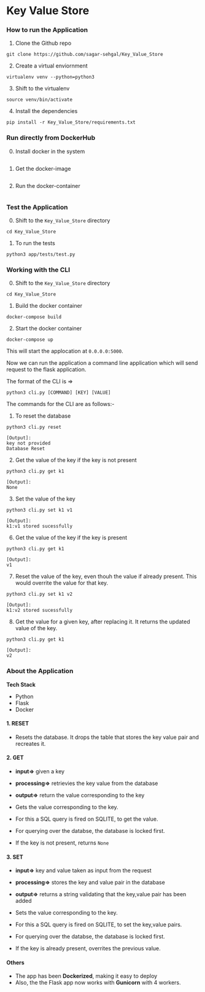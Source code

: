 # Key Value Store

### How to run the Application

1. Clone the Github repo 
```
git clone https://github.com/sagar-sehgal/Key_Value_Store
```

2. Create a virtual enviornment
```
virtualenv venv --python=python3
```

3. Shift to the virtualenv 
```
source venv/bin/activate
```

4. Install the dependencies
```
pip install -r Key_Value_Store/requirements.txt
```

### Run directly from DockerHub

0. Install docker in the system
```
```
1. Get the docker-image
```
```
2. Run the docker-container
```
```

### Test the Application

0. Shift to the `Key_Value_Store` directory
```
cd Key_Value_Store
```

1. To run the tests
```
python3 app/tests/test.py
```

### Working with the CLI

0. Shift to the `Key_Value_Store` directory
```
cd Key_Value_Store
```

1. Build the docker container
```
docker-compose build
```

2. Start the docker container
```
docker-compose up
```
This will start the applocation at `0.0.0.0:5000`.

Now we can run the application a command line application which will send request to the flask application.

The format of the CLI is =>
```
python3 cli.py [COMMAND] [KEY] [VALUE] 
```

The commands for the CLI are as follows:-

1. To reset the database 
```
python3 cli.py reset

[Output]: 
key not provided
Database Reset
```

2. Get the value of the key if the key is not present
```
python3 cli.py get k1

[Output]: 
None
```

3. Set the value of the key 
```
python3 cli.py set k1 v1

[Output]: 
k1:v1 stored sucessfully
```

6. Get the value of the key if the key is present
```
python3 cli.py get k1

[Output]: 
v1
```

7. Reset the value of the key, even thouh the value if already present. This would overrite the value for that key.
```
python3 cli.py set k1 v2

[Output]: 
k1:v2 stored sucessfully
```

8. Get the value for a given key, after replacing it. It returns the updated value of the key.
```
python3 cli.py get k1

[Output]: 
v2
```

### About the Application

**Tech Stack** 
- Python
- Flask 
- Docker

#### 1. RESET
- Resets the database. It drops the table that stores the key value pair and recreates it.

#### 2. GET
- **input=>** 		given a key
- **processing=>** 	retrievies the key value from the database
- **output=>** 		return the value corresponding to the key

- Gets the value corresponding to the key.
- For this a SQL query is fired on SQLITE, to get the value.
- For querying over the databse, the database is locked first.
- If the key is not present, returns `None`

#### 3. SET
- **input=>** 		key and value taken as input from the request
- **processing=>** 	stores the key and value pair in the database
- **output=>** 		returns a string validating that the key,value pair has been added

- Sets the value corresponding to the key.
- For this a SQL query is fired on SQLITE, to set the key,value pairs.
- For querying over the databse, the database is locked first.
- If the key is already present, overrites the previous value.

#### Others
- The app has been **Dockerized**, making it easy to deploy
- Also, the the Flask app now works with **Gunicorn** with 4 workers.